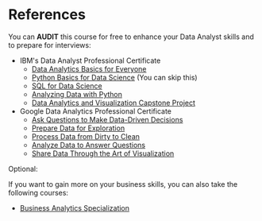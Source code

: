 # References

You can **AUDIT** this course for free to enhance your Data Analyst skills and to prepare for interviews:

- IBM's Data Analyst Professional Certificate
  - [Data Analytics Basics for Everyone](https://www.edx.org/course/data-analytics-for-everyone)
  - [Python Basics for Data Science](https://www.edx.org/course/python-basics-for-data-science) (You can skip this)
  - [SQL for Data Science](https://www.edx.org/course/sql-for-data-science)
  - [Analyzing Data with Python](https://www.edx.org/course/analyzing-data-with-python)
  - [Data Analytics and Visualization Capstone Project](https://www.edx.org/course/data-analytics-and-visualization-capstone-project)
- Google Data Analytics Professional Certificate
  - [Ask Questions to Make Data-Driven Decisions](https://www.coursera.org/learn/ask-questions-make-decisions?specialization=google-data-analytics)
  - [Prepare Data for Exploration](https://www.coursera.org/learn/data-preparation?specialization=google-data-analytics)
  - [Process Data from Dirty to Clean](https://www.coursera.org/learn/process-data?specialization=google-data-analytics)
  - [Analyze Data to Answer Questions](https://www.coursera.org/learn/analyze-data?specialization=google-data-analytics)
  - [Share Data Through the Art of Visualization](https://www.coursera.org/learn/visualize-data?specialization=google-data-analytics)

Optional:

If you want to gain more on your business skills, you can also take the following courses:

- [Business Analytics Specialization](https://www.coursera.org/specializations/business-analytics)
